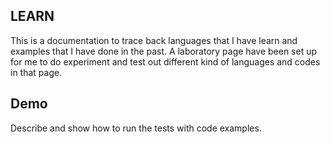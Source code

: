 ## LEARN

This is a documentation to trace back languages that I have learn and examples that I have done in the past. A laboratory page have been set up for me to do experiment and test out different kind of languages and codes in that page.

## Demo

Describe and show how to run the tests with code examples.